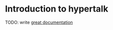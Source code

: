 # Introduction to hypertalk

TODO: write [great documentation](http://jacobian.org/writing/what-to-write/)
